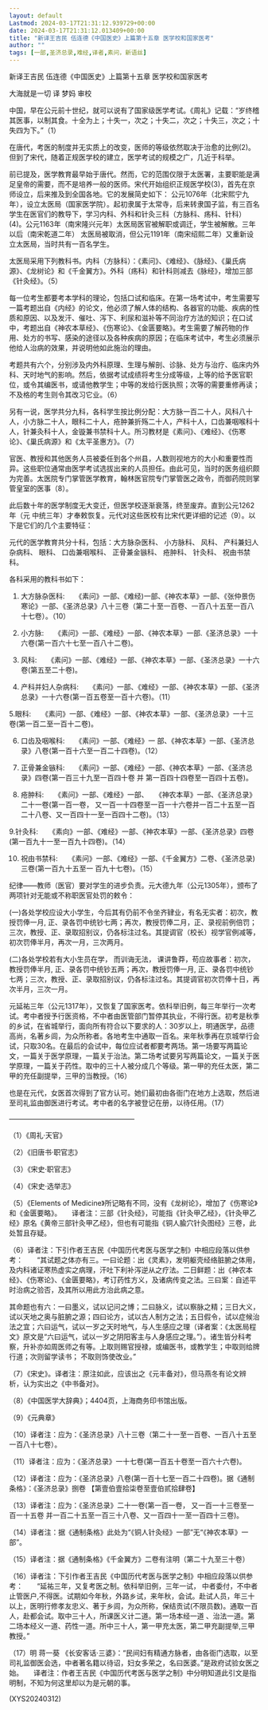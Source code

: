 ```yaml
---
layout: default
Lastmod: 2024-03-17T21:31:12.939729+00:00
date: 2024-03-17T21:31:12.013409+00:00
title: "新译王吉民 伍连德《中国医史》上篇第十五章 医学校和国家医考"
author: ""
tags: [一部,圣济总录,难经,译者,素问，新语丝]
---
```


新译王吉民 伍连德《中国医史》上篇第十五章 医学校和国家医考

大海就是一切 译  梦妈 审校

中国，早在公元前十世纪，就可以说有了国家级医学考试。《周礼》记载：“岁终稽其医事，以制其食。十全为上；十失一，次之；十失二，次之；十失三，次之；十失四为下。”（1）

在唐代，考医的制度并无实质上的改变，医师的等级依然取决于治愈的比例(2)。但到了宋代，随着正规医学校的建立，医学考试的规模之广，几近于科举。

前已提及，医学教育最早始于唐代。然而，它的范围仅限于太医署，主要职能是满足皇帝的需要，而不是培养一般的医师。宋代开始组织正规医学校(3)，首先在京师设立，后来推及到全国各地。它的发展简史如下： 公元1076年（北宋熙宁九年），设立太医局（国家医学院）。起初隶属于太常寺，后来转隶国子监，有三百名学生在医官们的教导下，学习内科、外科和针灸三科（方脉科、疡科、针科）(4)。公元1163年（南宋隆兴元年）太医局医官被解职或调迁，学生被解散。三年以后（南宋乾道二年） 太医局被取消，但公元1191年（南宋绍熙二年）又重新设立太医局，当时共有一百名学生。

太医局采用下列教科书。内科（方脉科）：《素问》、《难经》、《脉经》、《巢氏病源》、《龙树论》和《千金翼方》。外科（疡科）和针科则减去《脉经》，增加三部《针灸经》。（5）

每一位考生都要考本学科的理论，包括口试和临床。在第一场考试中，考生需要写一篇考题出自《内经》的论文，他必须了解人体的结构、各器官的功能、疾病的性质和原因、以及发汗、催吐、泻下、利尿和滋补等不同治疗方法的知识；在口试中，考题出自《神农本草经》、《伤寒论》、《金匮要略》。考生需要了解药物的作用、处方的书写、感染的途径以及各种疾病的原因；在临床考试中，考生必须展示他给人治病的效果，并说明他如此施治的理由。

考题共有六个，分别涉及内外科原理、生理与解剖、诊脉、处方与治疗、临床内外科、天时地气的影响。然后，依据考试成绩将考生分成等级，上等的给予医官职位，或令其编医书，或请他教学生；中等的发给行医执照；次等的需要重修再读；不及格的考生则令其改习它业。（6）

另有一说，医学共分九科，各科学生按比例分配：大方脉一百二十人，风科八十人，小方脉二十人，眼科二十人，疮肿兼折殇二十人，产科十人，口齿兼咽喉科十人，针兼灸科十人，金镟兼书禁科十人。所习教材是《素问》、《难经》、《伤寒论》、《巢氏病源》和《太平圣惠方》。（7）

官医、教授和其他医务人员被委任到各个州县，人数则视地方的大小和重要性而异。这些职位通常由医学考试选拔出来的人员担任。由此可见，当时的医务组织颇为完善。太医院专门掌管医学教育，翰林医官院专门掌管医之政令，而御药院则掌管皇室的医事（8）。

此后数十年的医学制度无大变迁，但医学校逐渐衰落，终至废弃。直到公元1262年（元 中统三年）才奉敕恢复。元代对这些医校有比宋代更详细的记述（9）。以下是它们的几个主要特征：

元代的医学教育共分十科，包括：大方脉杂医科、 小方脉科、 风科、 产科兼妇人杂病科、 眼科、 口齿兼咽喉科、 正骨兼金镞科、 疮肿科、 针灸科、 祝由书禁科。

各科采用的教科书如下：

1. 大方脉杂医科:　　《素问》一部、《难经)一部、《神农本草》一部、《张仲景伤寒论》一部、《圣济总录》八十三卷（第二十至一百卷、一百八十五至一百八十七卷）。（10）

2. 小方脉:　　《素问》一部、《难经》一部、《神农本草》一部.《圣济总录》一十六卷(第一百六十七至一百八十二卷)。

3. 风科:　　《素问》一部、《难经》一部、《神农本草》一部、《圣济总录》一十六卷(第五至二十卷)。

4. 产科并妇人杂病科:　　《素问》一部、《难经》一部、《神农本草》一部、《圣济总录》一十六卷(第一百五卷至一百十六卷)。（11）

5.眼科:　　《素问》一部、《难经》一部、《神农本草》一部、《圣济总录》一十三卷(第一百二至一百十二卷)。

6. 口齿及咽喉科:　　《素问》一部、《难经》一 部、《神农本草》一部、《圣济总录》八卷(第一百十六至一百二十四卷)。（12）

7. 正骨兼金镞科:　　《素问》一部、《难经》一部、《神农本草》一部、《圣济总录》四卷(第一百三十九至一百四十卷 并 第一百四十四卷至一百四十五卷)。

8. 疮肿科:　　《素问》一部、《难经》一部、　　《神农本草》一部、《圣济总录》二十一卷(第一百一卷， 又一百一十四卷至一百一十六卷并一百二十五至一百二十八卷、又一百四十一至一百四十二卷)。（13）

9.针灸科:　　《素向》一部、《难经》一部、《神农本草》一部、《圣济总录》四卷(第一百九十一至一百九十四卷)。（14）

10. 祝由书禁科:　　《素问》一部、《难经》一部、《千金翼方》二卷、《圣济总录)三卷(第一百九十五至一 百九十七卷)。（15）

纪律——教师（医官）要对学生的进步负责。元大德九年（公元1305年），颁布了两项针对无能或不称职医官处罚的敕令：

(一)各处学校应设大小学生，今后其有仍前不令坐齐肄业，有名无实者：初次，教授罚俸一月, 正、录各罚中统钞七两；再次，教授罚俸二月，正、录视前例倍罚；三次，教授、正、录取招别议，仍各标注过名。其提调官（校长）视学官例减等，初次罚俸半月，再次一月，三次两月。

(二)各处学校若有大小生员在学， 而训诲无法， 课讲鲁莽，苟应故事者：初次，教授罚俸半月, 正、录各罚中统钞五两；再次，教授罚俸一月, 正、录各罚中统钞七两；三次，教授、正、录取招别议，仍各标注过名。其提调官初次罚俸十日，再次半月，三次一月。

元延祐三年（公元1317年），又恢复了国家医考。依科举旧例，每三年举行一次考试。考中者授予行医资格，不中者由医管部门暂停其执业，不得行医。初考是秋季的乡试，在省城举行，面向所有符合以下要求的人：30岁以上，明通医学，品德高尚，名著乡闾，为众所称者。各地考生中通取一百名。来年秋季再在京城举行会试，只取30名。在最后的会试中，每位应试者都要考两场。第一场要写两篇论文，一篇关于医学原理，一篇关于治法。第二场考试要另写两篇论文，一篇关于医学原理，一篇关于药性。取中的三十人被分成几个等级。第一甲的充任太医，第二甲的充任副提举，三甲的当教授。（16）

也是在元代，女医首次得到了官方认可。她们最初由各衙门在地方上选取，然后进至司礼监由御医进行考试。考中者的名字被登记在册，以待任用。（17）

——————————————————

（1）《周礼·天官》

（2）《旧唐书·职官志》

（3）《宋史·职官志》

（4）《宋史·选举志》

（5）《Elements of Medicine》所记略有不同，没有《龙树论》，增加了《伤寒论》和《金匮要略》。　　译者注：三部《针灸经》，可能指《针灸甲乙经》，《针灸甲乙经》原名《黄帝三部针灸甲乙经》，但也有可能指《铜人腧穴针灸图经》三卷，此处暂且存疑。

（6）译者注：下引作者王吉民《中国历代考医与医学之制》中相应段落以供参考：　　“其试题之体亦有三。一曰论题：出《灵素》，发明躯壳经络脏腑之体用，及内科诸证寒热虚实之病理，汗吐下利补泻逆从之疗法。二日鲜题：出《神农本经》、《伤寒论》、《金匮要略》，考订药性方义，及诸病传变之法。三曰案：自述平时治病之验否，及其所以用此方治此病之意。

其命题也有六：一曰墨义，试以记问之博；二曰脉义，试以察脉之精；三日大义，试以天地之奥与脏腑之源；四曰论方，试以古人制方之法；五日假令，试以症候治法之宜；六曰运气，试以一岁之天时地气，与人生感应之理（译者案：《太医局程文》原文是“六曰运气，试以一岁之阴阳客主与人身感应之理。”）。诸生皆分科考察，升补亦如周医师之有等。上取则赐官授禄，或编医书，或教学生；中取则给牌行道；次则留学读书； 不取则饰使改业。”

（7）《宋史》。译者注：原注如此，应该出之《元丰备对》，但马燕冬有论文辨析，认为实出之《中书备对》。

（8）《中国医学大辞典》；4404页，上海商务印书馆出版。

（9）《元典章》

（10）译者注：应为：《圣济总录》八十三卷（第二十一至一百卷、一百八十五至一百八十七卷）。

（11）译者注：应为：《圣济总录》一十七卷(第一百五十卷至一百六十六卷)。

（12）译者注：应为：《圣济总录》八卷(第一百十七至一百二十四卷)。据《通制条格》：《圣济总录》捌卷 【第壹伯壹拾柒卷至壹伯贰拾肆卷】

（13）译者注：应为：《圣济总录》二十一卷(第一百一卷， 又一百一十三卷至一百一十五卷 并一百二十五至一百三十八卷、又一百四十一至一百四十三卷)。

（14）译者注：据《通制条格》此处为“《铜人针灸经》一部”无“《神农本草》一部”。

（15）译者注：据《通制条格》《千金翼方》二卷有注明（第二十九至三十卷）

（16）译者注：下引作者王吉民《中国历代考医与医学之制》中相应段落以供参考：　　“延祐三年，又复考医之制。依科举旧例，三年一试， 中者委付，不中者止管医户,不得医。试期如今年秋，外路乡试，来年秋，会试。赴试人员，年三十以上，医明行修孝友忠义、著于乡闾，为众所称，保结贡试(不限员数)。通取一百人，赴都会试。取中三十人，所课医义计二道。第一场本经一道 、治法一道。第二场本经义一道、药性一道。所中三十人，第一甲充太医，第二甲充副提举,三甲教授。”

（17）明 蒋一葵 《长安客话·三婆》：“民间妇有精通方脉者，由各衙门选取，以至司礼监御医会选，中者著名籍以待诏，妇女多荣之，名曰医婆。”是政府试验女医之始。　　译者注：作者王吉民《中国历代考医与医学之制》中分明知道此引文是指明制，不知为何这里却以为是元朝的事。

(XYS20240312)

